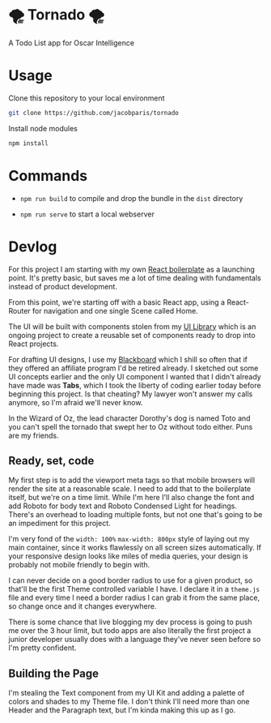 # 🌪 Tornado 🌪
A Todo List app for Oscar Intelligence

# Usage

Clone this repository to your local environment

```sh
git clone https://github.com/jacobparis/tornado
```

Install node modules

```sh
npm install
```

# Commands

* `npm run build` to compile and drop the bundle in the `dist` directory

* `npm run serve` to start a local webserver 

# Devlog

For this project I am starting with my own [React boilerplate](https://github.com/JacobParis/react-boilerplate) as a launching point. It's pretty basic, but saves me a lot of time dealing with fundamentals instead of product development.

From this point, we're starting off with a basic React app, using a React-Router for navigation and one single Scene called Home. 

The UI will be built with components stolen from my [UI Library](https://jacobparis.com/ui/) which is an ongoing project to create a reusable set of components ready to drop into React projects. 

For drafting UI designs, I use my [Blackboard](https://writeonblackboard.com/) which I shill so often that if they offered an affiliate program I'd be retired already. I sketched out some UI concepts earlier and the only UI component I wanted that I didn't already have made was **Tabs**, which I took the liberty of coding earlier today before beginning this project. Is that cheating? My lawyer won't answer my calls anymore, so I'm afraid we'll never know.

In the Wizard of Oz, the lead character Dorothy's dog is named Toto and you can't spell the tornado that swept her to Oz without todo either. Puns are my friends.

## Ready, set, code

My first step is to add the viewport meta tags so that mobile browsers will render the site at a reasonable scale. I need to add that to the boilerplate itself, but we're on a time limit. While I'm here I'll also change the font and add Roboto for body text and Roboto Condensed Light for headings. There's an overhead to loading multiple fonts, but not one that's going to be an impediment for this project. 

I'm very fond of the `width: 100%` `max-width: 800px` style of laying out my main container, since it works flawlessly on all screen sizes automatically. If your responsive design looks like miles of media queries, your design is probably not mobile friendly to begin with. 

I can never decide on a good border radius to use for a given product, so that'll be the first Theme controlled variable I have. I declare it in a `theme.js` file and every time I need a border radius I can grab it from the same place, so change once and it changes everywhere. 

There is some chance that live blogging my dev process is going to push me over the 3 hour limit, but todo apps are also literally the first project a junior developer usually does with a language they've never seen before so I'm pretty confident.

## Building the Page

I'm stealing the Text component from my UI Kit and adding a palette of colors and shades to my Theme file. I don't think I'll need more than one Header and the Paragraph text, but I'm kinda making this up as I go. 